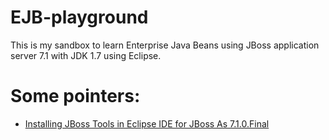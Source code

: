 # EJB-playground

This is my sandbox to learn Enterprise Java Beans using JBoss application server 7.1 with JDK 1.7 using Eclipse. 

# Some pointers:

* [Installing JBoss Tools in Eclipse IDE for JBoss As 7.1.0.Final](http://www.javaguru.biz/installing-jboss-tools-in-eclipse-ide-for-jboss-as-7-1-0-final/)
